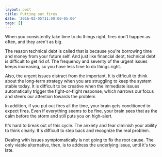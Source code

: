 ```yaml
---
layout: post
title: Putting out fires
date: '2016-02-05T11:00:00-05:00'
tags: []
---
```

When you consistently take time to do things right, fires don't happen as often, and they aren't as big.

The reason technical debt is called that is because you're borrowing time and money from your future self. And just like financial debt, technical debt is difficult to get rid of. The frequency and severity of the urgent issues keeps increasing, so you have less time to do things right.

Also, the urgent issues distract from the important. It is difficult to think about the long-term strategy when you are struggling to keep the system stable today. It is difficult to be creative when the immediate issues automatically trigger the fight-or-flight response, which narrows our focus and steers our attention towards the problem.

In addition, if you put out fires all the time, your brain gets conditioned to expect fires. Even if everything seems to be fine, your brain sees that as the calm before the storm and still puts you on high-alert.

It's hard to break out of this cycle. The anxiety and fear diminish your ability to think clearly. It's difficult to step back and recognize the real problem.

Dealing with issues symptomatically is not going to fix the root cause. The only viable alternative, then, is to address the underlying issue, until it's too late.
